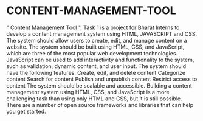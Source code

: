# CONTENT-MANAGEMENT-TOOL
" Content Management Tool ", Task 1 is a project for Bharat Interns to develop a content management system using HTML, JAVASCRIPT and CSS. The system should allow users to create, edit, and manage content on a website. 
The system should be built using HTML, CSS, and JavaScript, which are three of the most popular web development technologies. JavaScript can be used to add interactivity and functionality to the system, such as validation, dynamic content, and user input. The system should have the following features: Create, edit, and delete content Categorize content Search for content Publish and unpublish content Restrict access to content The system should be scalable and accessible. Building a content management system using HTML, CSS, and JavaScript is a more challenging task than using only HTML and CSS, but it is still possible. There are a number of open source frameworks and libraries that can help you get started.
